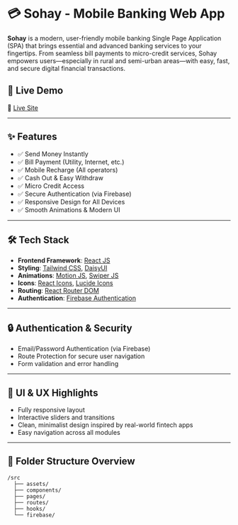 # 💳 Sohay - Mobile Banking Web App

**Sohay** is a modern, user-friendly mobile banking Single Page Application (SPA) that brings essential and advanced banking services to your fingertips. From seamless bill payments to micro-credit services, Sohay empowers users—especially in rural and semi-urban areas—with easy, fast, and secure digital financial transactions.

## 🚀 Live Demo
🔗 [Live Site](https://sohay-auth.web.app/)  

---

## ✨ Features

- ✅ Send Money Instantly  
- ✅ Bill Payment (Utility, Internet, etc.)  
- ✅ Mobile Recharge (All operators)  
- ✅ Cash Out & Easy Withdraw  
- ✅ Micro Credit Access  
- ✅ Secure Authentication (via Firebase)  
- ✅ Responsive Design for All Devices  
- ✅ Smooth Animations & Modern UI  

---

## 🛠️ Tech Stack

- **Frontend Framework**: [React JS](https://reactjs.org)  
- **Styling**: [Tailwind CSS](https://tailwindcss.com), [DaisyUI](https://daisyui.com)  
- **Animations**: [Motion JS](https://motion.dev), [Swiper JS](https://swiperjs.com)  
- **Icons**: [React Icons](https://react-icons.github.io), [Lucide Icons](https://lucide.dev)  
- **Routing**: [React Router DOM](https://reactrouter.com)  
- **Authentication**: [Firebase Authentication](https://firebase.google.com/products/auth)

---

## 🔒 Authentication & Security

- Email/Password Authentication (via Firebase)
- Route Protection for secure user navigation
- Form validation and error handling

---

## 📱 UI & UX Highlights

- Fully responsive layout  
- Interactive sliders and transitions  
- Clean, minimalist design inspired by real-world fintech apps  
- Easy navigation across all modules

---

## 📂 Folder Structure Overview

```plaintext
/src
  ├── assets/
  ├── components/
  ├── pages/
  ├── routes/
  ├── hooks/
  └── firebase/
